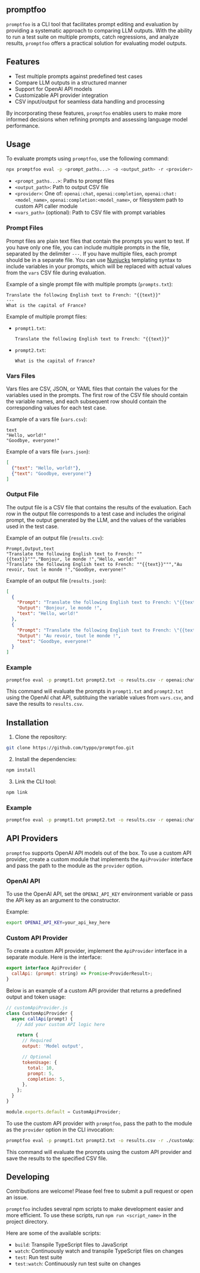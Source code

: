 promptfoo
---

`promptfoo` is a CLI tool that facilitates prompt editing and evaluation by providing a systematic approach to comparing LLM outputs. With the ability to run a test suite on multiple prompts, catch regressions, and analyze results, `promptfoo` offers a practical solution for evaluating model outputs.

## Features

- Test multiple prompts against predefined test cases
- Compare LLM outputs in a structured manner
- Support for OpenAI API models
- Customizable API provider integration
- CSV input/output for seamless data handling and processing

By incorporating these features, `promptfoo` enables users to make more informed decisions when refining prompts and assessing language model performance.

## Usage

To evaluate prompts using `promptfoo`, use the following command:

```bash
npx promptfoo eval -p <prompt_paths...> -o <output_path> -r <provider> [-v <vars_path>]
```

- `<prompt_paths...>`: Paths to prompt files
- `<output_path>`: Path to output CSV file
- `<provider>`: One of: `openai:chat`, `openai:completion`, `openai:chat:<model_name>`, `openai:completion:<model_name>`, or filesystem path to custom API caller module
- `<vars_path>` (optional): Path to CSV file with prompt variables


### Prompt Files

Prompt files are plain text files that contain the prompts you want to test. If you have only one file, you can include multiple prompts in the file, separated by the delimiter `---`. If you have multiple files, each prompt should be in a separate file. You can use [Nunjucks](https://mozilla.github.io/nunjucks/) templating syntax to include variables in your prompts, which will be replaced with actual values from the `vars` CSV file during evaluation.

Example of a single prompt file with multiple prompts (`prompts.txt`):

```
Translate the following English text to French: "{{text}}"
---
What is the capital of France?
```

Example of multiple prompt files:

- `prompt1.txt`:

  ```
  Translate the following English text to French: "{{text}}"
  ```

- `prompt2.txt`:

  ```
  What is the capital of France?
  ```

### Vars Files

Vars files are CSV, JSON, or YAML files that contain the values for the variables used in the prompts. The first row of the CSV file should contain the variable names, and each subsequent row should contain the corresponding values for each test case.

Example of a vars file (`vars.csv`):

```
text
"Hello, world!"
"Goodbye, everyone!"
```

Example of a vars file (`vars.json`):

```json
[
  {"text": "Hello, world!"},
  {"text": "Goodbye, everyone!"}
]
```

### Output File

The output file is a CSV file that contains the results of the evaluation. Each row in the output file corresponds to a test case and includes the original prompt, the output generated by the LLM, and the values of the variables used in the test case.

Example of an output file (`results.csv`):

```
Prompt,Output,text
"Translate the following English text to French: ""{{text}}""","Bonjour, le monde !","Hello, world!"
"Translate the following English text to French: ""{{text}}""","Au revoir, tout le monde !","Goodbye, everyone!"
```

Example of an output file (`results.json`):

```json
[
  {
    "Prompt": "Translate the following English text to French: \"{{text}}\"",
    "Output": "Bonjour, le monde !",
    "text": "Hello, world!"
  },
  {
    "Prompt": "Translate the following English text to French: \"{{text}}\"",
    "Output": "Au revoir, tout le monde !",
    "text": "Goodbye, everyone!"
  }
]
```

### Example

```bash
promptfoo eval -p prompt1.txt prompt2.txt -o results.csv -r openai:chat -v vars.csv
```

This command will evaluate the prompts in `prompt1.txt` and `prompt2.txt` using the OpenAI chat API, subtituing the variable values from `vars.csv`, and save the results to `results.csv`.

## Installation

1. Clone the repository:

```bash
git clone https://github.com/typpo/promptfoo.git
```

2. Install the dependencies:

```bash
npm install
```

3. Link the CLI tool:

```bash
npm link
```

### Example

```bash
promptfoo eval -p prompt1.txt prompt2.txt -o results.csv -r openai:chat -v vars.csv
```

## API Providers

`promptfoo` supports OpenAI API models out of the box. To use a custom API provider, create a custom module that implements the `ApiProvider` interface and pass the path to the module as the `provider` option.

### OpenAI API

To use the OpenAI API, set the `OPENAI_API_KEY` environment variable or pass the API key as an argument to the constructor.

Example:

```bash
export OPENAI_API_KEY=your_api_key_here
```


### Custom API Provider

To create a custom API provider, implement the `ApiProvider` interface in a separate module. Here is the interface:

```javascript
export interface ApiProvider {
  callApi: (prompt: string) => Promise<ProviderResult>;
}
```

Below is an example of a custom API provider that returns a predefined output and token usage:

```javascript
// customApiProvider.js
class CustomApiProvider {
  async callApi(prompt) {
    // Add your custom API logic here

    return {
      // Required
      output: 'Model output',

      // Optional
      tokenUsage: {
        total: 10,
        prompt: 5,
        completion: 5,
      },
    };
  }
}

module.exports.default = CustomApiProvider;
```

To use the custom API provider with `promptfoo`, pass the path to the module as the `provider` option in the CLI invocation:

```bash
promptfoo eval -p prompt1.txt prompt2.txt -o results.csv -r ./customApiProvider.js -v vars.csv
```

This command will evaluate the prompts using the custom API provider and save the results to the specified CSV file.

## Developing

Contributions are welcome! Please feel free to submit a pull request or open an issue.

`promptfoo` includes several npm scripts to make development easier and more efficient. To use these scripts, run `npm run <script_name>` in the project directory.

Here are some of the available scripts:

- `build`: Transpile TypeScript files to JavaScript
- `watch`: Continuously watch and transpile TypeScript files on changes
- `test`: Run test suite
- `test:watch`: Continuously run test suite on changes
